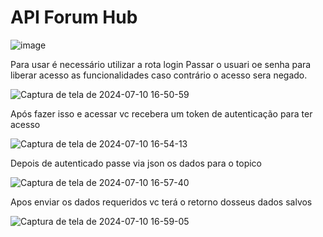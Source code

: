 # API Forum Hub

![image](https://github.com/dalwid/ForumHub/assets/18519618/5a63bdea-8be9-47db-b8a1-73fe399d910a)

Para usar é necessário utilizar a rota login
Passar o usuari oe senha para liberar acesso as funcionalidades caso contrário o acesso sera negado.

![Captura de tela de 2024-07-10 16-50-59](https://github.com/dalwid/ForumHub/assets/18519618/c2fdf72c-c30e-47ef-bf21-2a8cc647f6b2)

Após fazer isso e acessar vc recebera um token de autenticação para ter acesso


![Captura de tela de 2024-07-10 16-54-13](https://github.com/dalwid/ForumHub/assets/18519618/2ae245b6-a5d6-4aac-9bef-53cfc35ef7be)

Depois de autenticado passe via json os dados para o topico

![Captura de tela de 2024-07-10 16-57-40](https://github.com/dalwid/ForumHub/assets/18519618/e8421644-90cc-40aa-a798-f9a73f7c2774)

Apos enviar os dados requeridos vc terá o retorno dosseus dados salvos


![Captura de tela de 2024-07-10 16-59-05](https://github.com/dalwid/ForumHub/assets/18519618/2f9b99ce-bc89-4030-b297-4be19caad243)


